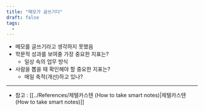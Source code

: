 ```yaml
---
title: "메모가 글쓰기다"
draft: false
tags:
  - 
---
```

 
- 메모를 글쓰기라고 생각하지 못했음
- 학문적 성과를 보여줄 가장 중요한 지표는?
	- 일상 속의 업무 방식
- 사람을 뽑을 때 확인해야 할 중요한 지표는?
	- 매일 축적(개선)하고 있나?


---
- 참고 : [[../References/제텔카스텐 (How to take smart notes)|제텔카스텐 (How to take smart notes)]]
